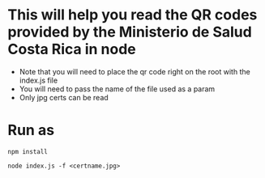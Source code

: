 # This will help you read the QR codes provided by the Ministerio de Salud Costa Rica in node

- Note that you will need to place the qr code right on the root with the index.js file
- You will need to pass the name of the file used as a param
- Only jpg certs can be read

# Run as 

```
npm install 

node index.js -f <certname.jpg>

```